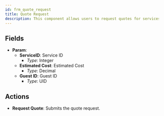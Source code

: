 ```yaml
---
id: frm_quote_request
title: Quote Request
description: This component allows users to request quotes for services.
---
```


## Fields
 
- **Param**:
  - **ServiceID**: Service ID
    - *Type*: Integer
  - **Estimated Cost**: Estimated Cost
    - *Type*: Decimal
  - **Guest ID**:  Guest ID
    - *Type*: UID

## Actions

- **Request Quote**: Submits the quote request.
